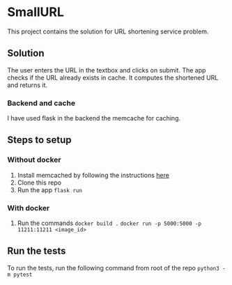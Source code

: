 # SmallURL
This project contains the solution for URL shortening service problem.

## Solution
The user enters the URL in the textbox and clicks on submit. The app checks if the URL already exists in cache. It computes the shortened URL and returns it.
### Backend and cache
I have used flask in the backend the memcache for caching.

## Steps to setup
### Without docker
1. Install memcached by following the instructions [here](https://www.cyberciti.biz/faq/install-and-configure-memcached-on-ubuntu-linux18-04/)
2. Clone this repo
3. Run the app
    ```flask run```

### With docker
1. Run the commands
 ```docker build .```
```docker run -p 5000:5000 -p 11211:11211 <image_id>```

## Run the tests
To run the tests, run the following command from root of the repo
```python3 -m pytest```
